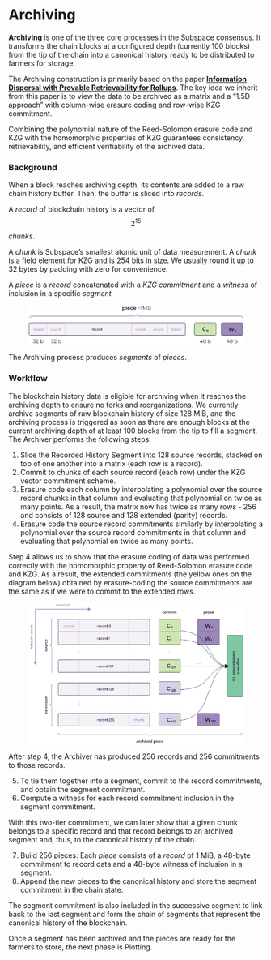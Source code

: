 # Archiving

**Archiving** is one of the three core processes in the Subspace consensus. It transforms the chain blocks at a configured depth (currently 100 blocks) from the tip of the chain into a canonical history ready to be distributed to farmers for storage.

The Archiving construction is primarily based on the paper [**Information Dispersal with Provable Retrievability for Rollups**](https://eprint.iacr.org/2021/1544). The key idea we inherit from this paper is to view the data to be archived as a matrix and a “1.5D approach” with column-wise erasure coding and row-wise KZG commitment.

Combining the polynomial nature of the Reed-Solomon erasure code and KZG with the homomorphic properties of KZG guarantees consistency, retrievability, and efficient verifiability of the archived data.

### Background

When a block reaches archiving depth, its contents are added to a raw chain history buffer. Then, the buffer is sliced into _records_.

A _record_ of blockchain history is a vector of $$2^{15}$$ _chunks_.

A _chunk_ is Subspace’s smallest atomic unit of data measurement. A _chunk_ is a field element for KZG and is 254 bits in size. We usually round it up to 32 bytes by padding with zero for convenience.

A _piece_ is a _record_ concatenated with a _KZG commitment_ and a _witness_ of inclusion in a specific _segment._

<figure><picture><source srcset="../../../.gitbook/assets/Piece-dark.svg" media="(prefers-color-scheme: dark)"><img src="../../../.gitbook/assets/image (7).png" alt=""></picture><figcaption></figcaption></figure>

The Archiving process produces _segments_ of _pieces_.

### Workflow

The blockchain history data is eligible for archiving when it reaches the archiving depth to ensure no forks and reorganizations. We currently archive segments of raw blockchain history of size 128 MiB, and the archiving process is triggered as soon as there are enough blocks at the current archiving depth of at least 100 blocks from the tip to fill a segment. The Archiver performs the following steps:

1. Slice the Recorded History Segment into 128 source records, stacked on top of one another into a matrix (each row is a record).
2. Commit to chunks of each source record (each row) under the KZG vector commitment scheme.
3. Erasure code each column by interpolating a polynomial over the source record chunks in that column and evaluating that polynomial on twice as many points. As a result, the matrix now has twice as many rows - 256 and consists of 128 source and 128 extended (parity) records.
4. Erasure code the source record commitments similarly by interpolating a polynomial over the source record commitments in that column and evaluating that polynomial on twice as many points.

Step 4 allows us to show that the erasure coding of data was performed correctly with the homomorphic property of Reed-Solomon erasure code and KZG. As a result, the extended commitments (the yellow ones on the diagram below) obtained by erasure-coding the source commitments are the same as if we were to commit to the extended rows.

<figure><picture><source srcset="../../../.gitbook/assets/Archived_Segment-dark.svg" media="(prefers-color-scheme: dark)"><img src="../../../.gitbook/assets/image (8).png" alt=""></picture><figcaption></figcaption></figure>

After step 4, the Archiver has produced 256 records and 256 commitments to those records.

5. To tie them together into a segment, commit to the record commitments, and obtain the segment commitment.
6. Compute a witness for each record commitment inclusion in the segment commitment.

With this two-tier commitment, we can later show that a given chunk belongs to a specific record and that record belongs to an archived segment and, thus, to the canonical history of the chain.

7. Build 256 pieces: Each _piece_ consists of a _record_ of 1 MiB, a 48-byte commitment to record data and a 48-byte witness of inclusion in a segment.
8. Append the new pieces to the canonical history and store the segment commitment in the chain state.

The segment commitment is also included in the successive segment to link back to the last segment and form the chain of segments that represent the canonical history of the blockchain.

Once a segment has been archived and the pieces are ready for the farmers to store, the next phase is Plotting.
